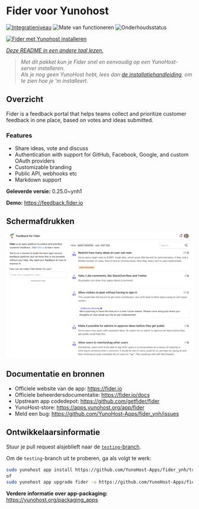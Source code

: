 <!--
NB: Deze README is automatisch gegenereerd door <https://github.com/YunoHost/apps/tree/master/tools/readme_generator>
Hij mag NIET handmatig aangepast worden.
-->

# Fider voor Yunohost

[![Integratieniveau](https://apps.yunohost.org/badge/integration/fider)](https://ci-apps.yunohost.org/ci/apps/fider/)
![Mate van functioneren](https://apps.yunohost.org/badge/state/fider)
![Onderhoudsstatus](https://apps.yunohost.org/badge/maintained/fider)

[![Fider met Yunohost installeren](https://install-app.yunohost.org/install-with-yunohost.svg)](https://install-app.yunohost.org/?app=fider)

*[Deze README in een andere taal lezen.](./ALL_README.md)*

> *Met dit pakket kun je Fider snel en eenvoudig op een YunoHost-server installeren.*  
> *Als je nog geen YunoHost hebt, lees dan [de installatiehandleiding](https://yunohost.org/install), om te zien hoe je 'm installeert.*

## Overzicht

Fider is a feedback portal that helps teams collect and prioritize customer feedback in one place, based on votes and ideas submitted.

### Features

- Share ideas, vote and discuss
- Authentication with support for GitHub, Facebook, Google, and custom OAuth providers
- Customizable branding
- Public API, webhooks etc
- Markdown support


**Geleverde versie:** 0.25.0~ynh1

**Demo:** <https://feedback.fider.io>

## Schermafdrukken

![Schermafdrukken van Fider](./doc/screenshots/screenshot.png)

## Documentatie en bronnen

- Officiele website van de app: <https://fider.io>
- Officiele beheerdersdocumentatie: <https://fider.io/docs>
- Upstream app codedepot: <https://github.com/getfider/fider>
- YunoHost-store: <https://apps.yunohost.org/app/fider>
- Meld een bug: <https://github.com/YunoHost-Apps/fider_ynh/issues>

## Ontwikkelaarsinformatie

Stuur je pull request alsjeblieft naar de [`testing`-branch](https://github.com/YunoHost-Apps/fider_ynh/tree/testing).

Om de `testing`-branch uit te proberen, ga als volgt te werk:

```bash
sudo yunohost app install https://github.com/YunoHost-Apps/fider_ynh/tree/testing --debug
of
sudo yunohost app upgrade fider -u https://github.com/YunoHost-Apps/fider_ynh/tree/testing --debug
```

**Verdere informatie over app-packaging:** <https://yunohost.org/packaging_apps>
